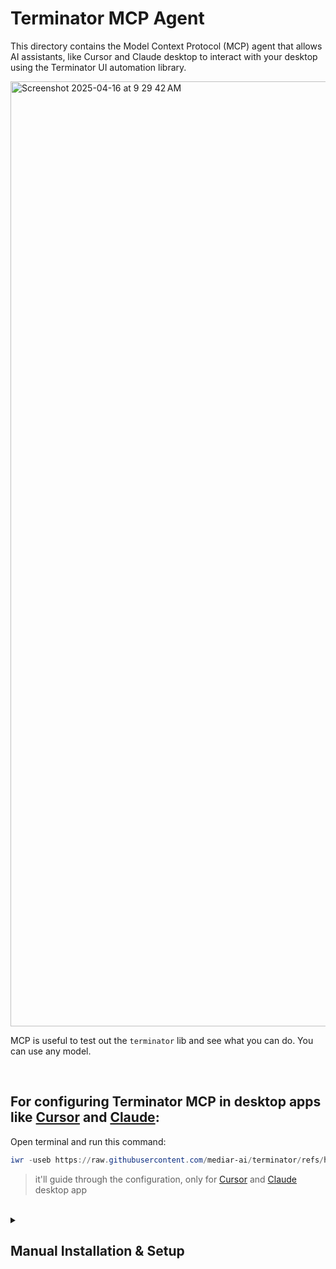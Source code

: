 # Terminator MCP Agent

This directory contains the Model Context Protocol (MCP) agent that allows AI assistants, like Cursor and Claude desktop to interact with your desktop using the Terminator UI automation library.

<img width="1512" alt="Screenshot 2025-04-16 at 9 29 42 AM" src="https://github.com/user-attachments/assets/457ebaf2-640c-4f21-a236-fcb2b92748ab" />

MCP is useful to test out the `terminator` lib and see what you can do. You can use any model.

<br>

## For configuring Terminator MCP in desktop apps like [Cursor](https://www.cursor.com/) and [Claude](https://claude.ai/download):
Open terminal and run this command:

```ps1
iwr -useb https://raw.githubusercontent.com/mediar-ai/terminator/refs/heads/main/terminator-mcp-agent/install.ps1 | iex
```
> it'll guide through the configuration, only for [Cursor](https://www.cursor.com/) and [Claude](https://claude.ai/download) desktop app


<br>

<details>

<summary> 

## Manual Installation & Setup 

</summary>

Open a new terminal (like PowerShell or Command Prompt)

1.  **Clone the Terminator locally**
    If you haven't already, clone the repository:
    ```bash
    git clone https://github.com/mediar-ai/terminator
    ```
    Then build the terminator-mcp-agent:
    ```
    cargo build -p terminator-mcp-agent --release
    ```

2.  **Configure Cursor:**
    You need to tell Cursor how to run this agent. Create a file named `mcp.json` in your Cursor configuration directory (`~/.cursor` on macOS/Linux, `%USERPROFILE%\.cursor` on Windows).

    **macOS / Linux:**

    ```bash
    # Run this command inside the terminator/mcp directory
    MCP_PATH="$(pwd)/target/release/terminator-mcp-agent.exe"
    JSON_CONTENT=$(cat <<EOF
    {
      "mcpServers": {
        "terminator-mcp-agent": {
          "command": "$MCP_PATH",
          "args": []
        }
      }
    }
    EOF
    )
    echo "--- Copy the JSON below and save it as mcp.json in your ~/.cursor directory ---"
    echo "$JSON_CONTENT"
    echo "------------------------------------------------------------------------------------------"
    mkdir -p "$HOME/.cursor"
    ```

    **Windows (PowerShell):**

    You can use this PowerShell command **while inside the `mcp` directory** to generate the correct JSON content:

    ```powershell
    # Run this command inside the terminator/mcp directory
    $mcpPath = ($pwd).Path.Replace('\', '\\') + '\\target\\release\\terminator-mcp-agent.exe'
    $jsonContent = @"
    {
      "mcpServers": {
        "terminator-mcp-agent": {
          "command": "$mcpPath",
          "args": []
        }
      }
    }
    "@
    Write-Host "--- Copy the JSON below and save it as mcp.json in your %USERPROFILE%\.cursor directory ---"
    Write-Host $jsonContent
    Write-Host "------------------------------------------------------------------------------------------"
    # Optional: Try to automatically open the directory
    Start-Process "$env:USERPROFILE\.cursor" -ErrorAction SilentlyContinue
    ```

    *   Run the appropriate command for your OS (PowerShell for Windows, Bash for macOS/Linux).
    *   Copy the JSON output (starting with `{` and ending with `}`).
    *   Create the `%USERPROFILE%\.cursor` (Windows) or `~/.cursor` (macOS/Linux) directory if it doesn't exist.
    *   Create a new file named `mcp.json` inside that directory.
    *   Paste the copied JSON content into `mcp.json` and save it.


###  **Configure Claude Desktop app:**

open the claude app and search for developer options then MCP. when you click on configure MCP button it'll open a json file where you have to edit a `claude_desktop_config.json` file

```
{
  "mcpServers": {
    "terminator-mcp-agent": {
      "command": "path_to_terminator-mcp-agent.exe",
      "args": []
    }
  }
}
```
remember to replace `path_to_terminator` exe with actual path of terminator-mcp-agent binary, you can find the binary of terminator mcp in the target directory where you've build the project!
</details>


